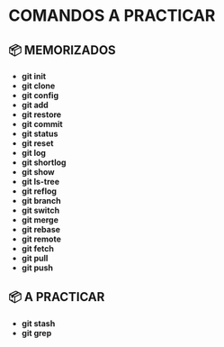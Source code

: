 # COMANDOS A PRACTICAR

## 📦 MEMORIZADOS
- **git init**
- **git clone**
- **git config**
- **git add**
- **git restore**
- **git commit**
- **git status**
- **git reset**
- **git log**
- **git shortlog**
- **git show**
- **git ls-tree**
- **git reflog**
- **git branch**
- **git switch**
- **git merge**
- **git rebase**
- **git remote**
- **git fetch**
- **git pull**
- **git push**

## 📦 A PRACTICAR
- **git stash**
- **git grep**